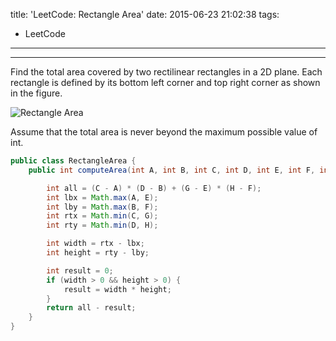title: 'LeetCode: Rectangle Area'
date: 2015-06-23 21:02:38
tags:
 - LeetCode
---
<hr/>   
Find the total area covered by two rectilinear rectangles in a 2D plane.   
Each rectangle is defined by its bottom left corner and top right corner as shown in the figure.   

![Rectangle Area](https://dn-myblog.qbox.me/img/leetcode/rectangle_area.png "Rectangle Area")

Assume that the total area is never beyond the maximum possible value of int.   

```java
public class RectangleArea {
    public int computeArea(int A, int B, int C, int D, int E, int F, int G, int H) {

        int all = (C - A) * (D - B) + (G - E) * (H - F);
        int lbx = Math.max(A, E);
        int lby = Math.max(B, F);
        int rtx = Math.min(C, G);
        int rty = Math.min(D, H);

        int width = rtx - lbx;
        int height = rty - lby;

        int result = 0;
        if (width > 0 && height > 0) {
            result = width * height;
        }
        return all - result;
    }
}
```